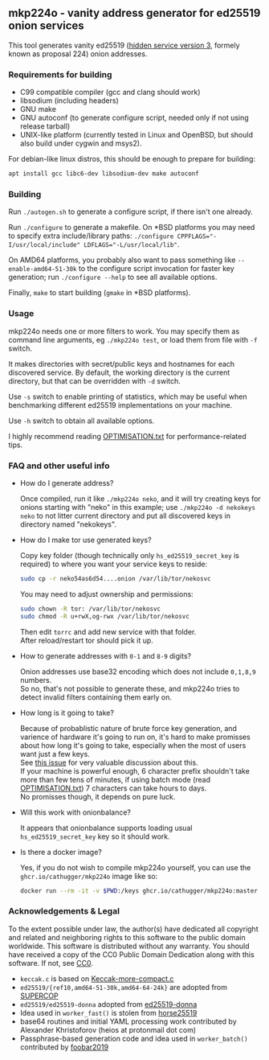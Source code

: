 ## mkp224o - vanity address generator for ed25519 onion services

This tool generates vanity ed25519 ([hidden service version 3][v3],
formely known as proposal 224) onion addresses.

### Requirements for building

* C99 compatible compiler (gcc and clang should work)
* libsodium (including headers)
* GNU make
* GNU autoconf (to generate configure script, needed only if not using release tarball)
* UNIX-like platform (currently tested in Linux and OpenBSD, but should
  also build under cygwin and msys2).

For debian-like linux distros, this should be enough to prepare for building:

```bash
apt install gcc libc6-dev libsodium-dev make autoconf
```

### Building

Run `./autogen.sh` to generate a configure script, if there isn't one already.

Run `./configure` to generate a makefile.
On \*BSD platforms you may need to specify extra include/library paths:
`./configure CPPFLAGS="-I/usr/local/include" LDFLAGS="-L/usr/local/lib"`.

On AMD64 platforms, you probably also want to pass something like
`--enable-amd64-51-30k` to the configure script invocation for faster key generation;
run `./configure --help` to see all available options.

Finally, `make` to start building (`gmake` in \*BSD platforms).

### Usage

mkp224o needs one or more filters to work.
You may specify them as command line arguments,
eg `./mkp224o test`, or load them from file with `-f` switch.

It makes directories with secret/public keys and hostnames
for each discovered service. By default, the working directory is the current
directory, but that can be overridden with `-d` switch.

Use `-s` switch to enable printing of statistics, which may be useful
when benchmarking different ed25519 implementations on your machine.

Use `-h` switch to obtain all available options.

I highly recommend reading [OPTIMISATION.txt][OPTIMISATION] for
performance-related tips.

### FAQ and other useful info

* How do I generate address?

  Once compiled, run it like `./mkp224o neko`, and it will try creating
  keys for onions starting with "neko" in this example; use `./mkp224o
  -d nekokeys neko` to not litter current directory and put all
  discovered keys in directory named "nekokeys".

* How do I make tor use generated keys?

  Copy key folder (though technically only `hs_ed25519_secret_key` is required)
  to where you want your service keys to reside:

  ```bash
  sudo cp -r neko54as6d54....onion /var/lib/tor/nekosvc
  ```

  You may need to adjust ownership and permissions:

  ```bash
  sudo chown -R tor: /var/lib/tor/nekosvc
  sudo chmod -R u+rwX,og-rwx /var/lib/tor/nekosvc
  ```

  Then edit `torrc` and add new service with that folder.\
  After reload/restart tor should pick it up.

* How to generate addresses with `0-1` and `8-9` digits?

  Onion addresses use base32 encoding which does not include `0,1,8,9`
  numbers.\
  So no, that's not possible to generate these, and mkp224o tries to
  detect invalid filters containing them early on.

* How long is it going to take?

  Because of probablistic nature of brute force key generation, and
  varience of hardware it's going to run on, it's hard to make promisses
  about how long it's going to take, especially when the most of users
  want just a few keys.\
  See [this issue][#27] for very valuable discussion about this.\
  If your machine is powerful enough, 6 character prefix shouldn't take
  more than few tens of minutes, if using batch mode (read
  [OPTIMISATION.txt][OPTIMISATION]) 7 characters can take hours
  to days.\
  No promisses though, it depends on pure luck.

* Will this work with onionbalance?

  It appears that onionbalance supports loading usual
  `hs_ed25519_secret_key` key so it should work.

* Is there a docker image?

  Yes, if you do not wish to compile mkp224o yourself, you can use
  the `ghcr.io/cathugger/mkp224o` image like so:

  ```bash
  docker run --rm -it -v $PWD:/keys ghcr.io/cathugger/mkp224o:master -d /keys neko
  ```

### Acknowledgements & Legal

To the extent possible under law, the author(s) have dedicated all
copyright and related and neighboring rights to this software to the
public domain worldwide. This software is distributed without any
warranty.
You should have received a copy of the CC0 Public Domain Dedication
along with this software. If not, see [CC0][].

* `keccak.c` is based on [Keccak-more-compact.c][keccak.c]
* `ed25519/{ref10,amd64-51-30k,amd64-64-24k}` are adopted from
  [SUPERCOP][]
* `ed25519/ed25519-donna` adopted from [ed25519-donna][]
* Idea used in `worker_fast()` is stolen from [horse25519][]
* base64 routines and initial YAML processing work contributed by
  Alexander Khristoforov (heios at protonmail dot com)
* Passphrase-based generation code and idea used in `worker_batch()`
  contributed by [foobar2019][]

[v3]: https://spec.torproject.org/rend-spec/index.html
[OPTIMISATION]: ./OPTIMISATION.txt
[#27]: https://github.com/cathugger/mkp224o/issues/27
[keccak.c]: https://github.com/XKCP/XKCP/blob/master/Standalone/CompactFIPS202/C/Keccak-more-compact.c
[CC0]: https://creativecommons.org/publicdomain/zero/1.0/
[SUPERCOP]: https://bench.cr.yp.to/supercop.html
[ed25519-donna]: https://github.com/floodyberry/ed25519-donna
[horse25519]: https://github.com/Yawning/horse25519
[foobar2019]: https://github.com/foobar2019
